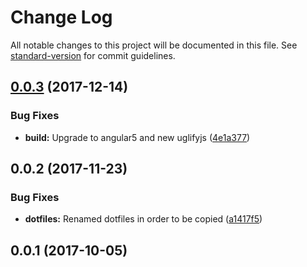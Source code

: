 # Change Log

All notable changes to this project will be documented in this file. See [standard-version](https://github.com/conventional-changelog/standard-version) for commit guidelines.

<a name="0.0.3"></a>
## [0.0.3](https://github.com/Ryanair/angular-multimodule-cli/compare/v0.0.2...v0.0.3) (2017-12-14)


### Bug Fixes

* **build:** Upgrade to angular5 and new uglifyjs ([4e1a377](https://github.com/Ryanair/angular-multimodule-cli/commit/4e1a377))



<a name="0.0.2"></a>
## 0.0.2 (2017-11-23)


### Bug Fixes

* **dotfiles:** Renamed dotfiles in order to be copied ([a1417f5](https://github.com/Ryanair/angular-multimodule-cli/commit/a1417f5))



<a name="0.0.1"></a>
## 0.0.1 (2017-10-05)
